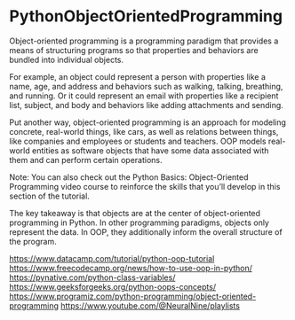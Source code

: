 # PythonObjectOrientedProgramming

Object-oriented programming is a programming paradigm that provides a means of structuring programs so that properties and behaviors are bundled into individual objects.

For example, an object could represent a person with properties like a name, age, and address and behaviors such as walking, talking, breathing, and running. Or it could represent an email with properties like a recipient list, subject, and body and behaviors like adding attachments and sending.

Put another way, object-oriented programming is an approach for modeling concrete, real-world things, like cars, as well as relations between things, like companies and employees or students and teachers. OOP models real-world entities as software objects that have some data associated with them and can perform certain operations.

Note: You can also check out the Python Basics: Object-Oriented Programming video course to reinforce the skills that you’ll develop in this section of the tutorial.

The key takeaway is that objects are at the center of object-oriented programming in Python. In other programming paradigms, objects only represent the data. In OOP, they additionally inform the overall structure of the program.

https://www.datacamp.com/tutorial/python-oop-tutorial
https://www.freecodecamp.org/news/how-to-use-oop-in-python/
https://pynative.com/python-class-variables/
https://www.geeksforgeeks.org/python-oops-concepts/
https://www.programiz.com/python-programming/object-oriented-programming
https://www.youtube.com/@NeuralNine/playlists